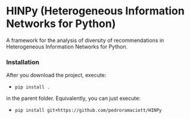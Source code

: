 # HINPy (Heterogeneous Information Networks for Python)

A framework for the analysis of diversity of recommendations in Heterogeneous Information Networks for Python.


### Installation
After you download the project, execute:

- `pip install .` 

in the parent folder. Equivalently, you can just execute:

- `pip install git+https://github.com/pedroramaciott/HINPy`
